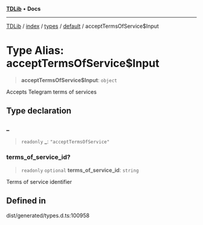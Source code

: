 [**TDLib**](../../../../../../README.md) • **Docs**

***

[TDLib](../../../../../../modules.md) / [index](../../../../../README.md) / [types](../../../README.md) / [default](../README.md) / acceptTermsOfService$Input

# Type Alias: acceptTermsOfService$Input

> **acceptTermsOfService$Input**: `object`

Accepts Telegram terms of services

## Type declaration

### \_

> `readonly` **\_**: `"acceptTermsOfService"`

### terms\_of\_service\_id?

> `readonly` `optional` **terms\_of\_service\_id**: `string`

Terms of service identifier

## Defined in

dist/generated/types.d.ts:100958
